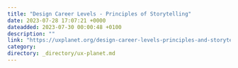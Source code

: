```yaml
---
title: "Design Career Levels - Principles of Storytelling"
date: 2023-07-28 17:07:21 +0000
dateadded: 2023-07-30 00:00:48 +0100
description: ""
link: "https://uxplanet.org/design-career-levels-principles-and-storytelling-c4fa8d87b763?source=rss----819cc2aaeee0---4"
category:
directory: _directory/ux-planet.md
---
```

